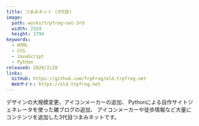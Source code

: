 ```yaml
---
title: つまみネット (3代目)
image: 
  path: works/trpfrog-net-3rd
  width: 2324
  height: 1794
keywords:
  - HTML
  - CSS
  - JavaScript
  - Python
released: 2020/2/28
links:
  GitHub: https://github.com/TrpFrog/old.trpfrog.net
  Webサイト: https://old.trpfrog.net
---
```


デザインの大規模変更、アイコンメーカーの追加、
Pythonによる自作サイトジェネレータを使った雑ブログの追加、
アイコンメーカーや徒歩情報など大量にコンテンツを追加した3代目つまみネットです。

